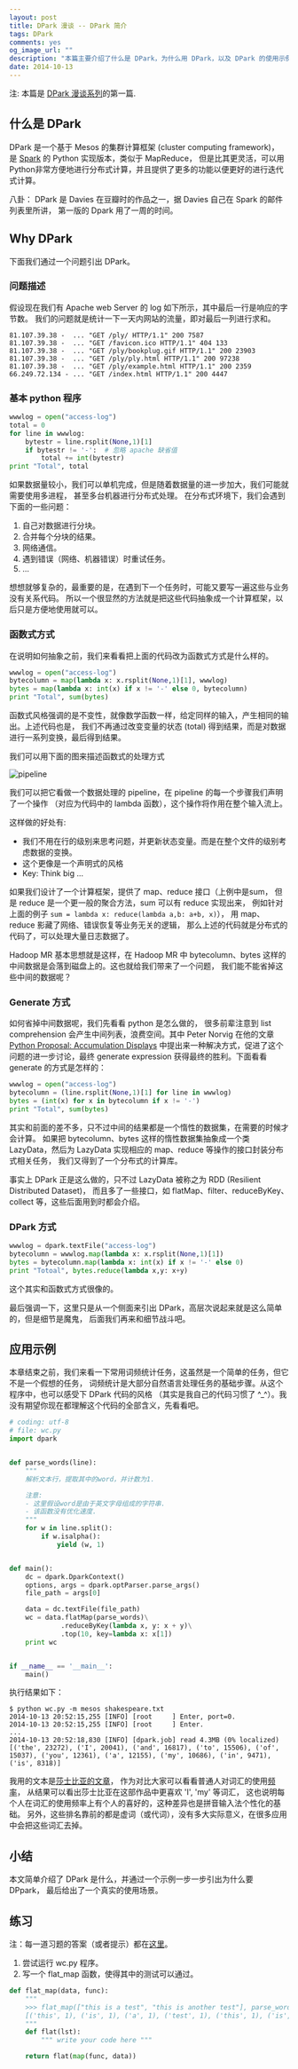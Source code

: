 ```yaml
---
layout: post
title: DPark 漫谈 -- DPark 简介
tags: DPark
comments: yes
og_image_url: ""
description: "本篇主要介绍了什么是 DPark，为什么用 DPark，以及 DPark 的使用示例"
date: 2014-10-13
---
```


注: 本篇是 [DPark 漫谈系列](/2014/08/05/dpark.html)的第一篇.

## 什么是 DPark

DPark 是一个基于 Mesos 的集群计算框架 (cluster computing framework)，
是 [Spark](http://spark.apache.org/) 的 Python 实现版本，类似于 MapReduce，
但是比其更灵活，可以用Python非常方便地进行分布式计算，并且提供了更多的功能以便更好的进行迭代式计算。

八卦： DPark 是 Davies 在豆瓣时的作品之一，据 Davies 自己在 Spark 的邮件列表里所讲，
第一版的 Dpark 用了一周的时间。

## Why DPark

下面我们通过一个问题引出 DPark。

### 问题描述

假设现在我们有 Apache web Server 的 log 如下所示，其中最后一行是响应的字节数。
我们的问题就是统计一下一天内网站的流量，即对最后一列进行求和。

```
81.107.39.38 -  ... "GET /ply/ HTTP/1.1" 200 7587
81.107.39.38 -  ... "GET /favicon.ico HTTP/1.1" 404 133
81.107.39.38 -  ... "GET /ply/bookplug.gif HTTP/1.1" 200 23903
81.107.39.38 -  ... "GET /ply/ply.html HTTP/1.1" 200 97238
81.107.39.38 -  ... "GET /ply/example.html HTTP/1.1" 200 2359
66.249.72.134 - ... "GET /index.html HTTP/1.1" 200 4447
```

### 基本 python 程序

``` python
wwwlog = open("access-log")
total = 0
for line in wwwlog:
    bytestr = line.rsplit(None,1)[1]
    if bytestr != '-':  # 忽略 apache 缺省值
        total += int(bytestr)
print "Total", total
```

如果数据量较小，我们可以单机完成，但是随着数据量的进一步加大，我们可能就需要使用多进程，
甚至多台机器进行分布式处理。 在分布式环境下，我们会遇到下面的一些问题：

1. 自己对数据进行分块。
2. 合并每个分块的结果。
3. 网络通信。
4. 遇到错误（网络、机器错误）时重试任务。
5. ...

想想就够复杂的，最重要的是，在遇到下一个任务时，可能又要写一遍这些与业务没有关系代码。
所以一个很显然的方法就是把这些代码抽象成一个计算框架，以后只是方便地使用就可以。

### 函数式方式

在说明如何抽象之前，我们来看看把上面的代码改为函数式方式是什么样的。

``` python
wwwlog = open("access-log")
bytecolumn = map(lambda x: x.rsplit(None,1)[1], wwwlog)
bytes = map(lambda x: int(x) if x != '-' else 0, bytecolumn)
print "Total", sum(bytes)
```

函数式风格强调的是不变性，就像数学函数一样，给定同样的输入，产生相同的输出。上述代码也是，
我们不再通过改变变量的状态 (total) 得到结果，而是对数据进行一系列变换，最后得到结果。

我们可以用下面的图来描述函数式的处理方式

![pipeline](/img/dpark/pipeline.png)

我们可以把它看做一个数据处理的 pipeline，在 pipeline 的每一个步骤我们声明了一个操作
（对应为代码中的 lambda 函数），这个操作将作用在整个输入流上。

这样做的好处有:

  - 我们不用在行的级别来思考问题，并更新状态变量。而是在整个文件的级别考虑数据的变换。
  - 这个更像是一个声明式的风格
  - Key: Think big ...

如果我们设计了一个计算框架，提供了 map、reduce 接口（上例中是sum，
但是 reduce 是一个更一般的聚合方法，sum 可以有 reduce 实现出来，
例如针对上面的例子 `sum = lambda x: reduce(lambda a,b: a+b, x)`），
用 map、reduce 影藏了网络、错误恢复等业务无关的逻辑，
那么上述的代码就是分布式的代码了，可以处理大量日志数据了。

Hadoop MR 基本思想就是这样，在 Hadoop MR 中 bytecolumn、bytes
这样的中间数据是会落到磁盘上的。这也就给我们带来了一个问题，
我们能不能省掉这些中间的数据呢？

### Generate 方式

如何省掉中间数据呢，我们先看看 python 是怎么做的，
很多前辈注意到 list comprehension 会产生中间列表，浪费空间。其中
Peter Norvig 在他的文章 [Python Proposal: Accumulation Displays](http://norvig.com/pyacc.html)
中提出来一种解决方式，促进了这个问题的进一步讨论，最终 generate expression
获得最终的胜利。下面看看 generate 的方式是怎样的：

``` python
wwwlog = open("access-log")
bytecolumn = (line.rsplit(None,1)[1] for line in wwwlog)
bytes = (int(x) for x in bytecolumn if x != '-')
print "Total", sum(bytes)
```

其实和前面的差不多，只不过中间的结果都是一个惰性的数据集，在需要的时候才会计算。
如果把 bytecolumn、bytes 这样的惰性数据集抽象成一个类 LazyData，然后为
LazyData 实现相应的 map、reduce 等操作的接口封装分布式相关任务，
我们又得到了一个分布式的计算库。

事实上 DPark 正是这么做的，只不过 LazyData 被称之为 RDD (Resilient Distributed Dataset)，
而且多了一些接口，如 flatMap、filter、reduceByKey、collect 等，这些后面用到时都会介绍。

### DPark 方式

``` python
wwwlog = dpark.textFile("access-log")
bytecolumn = wwwlog.map(lambda x: x.rsplit(None,1)[1])
bytes = bytecolumn.map(lambda x: int(x) if x != '-' else 0)
print "Totoal", bytes.reduce(lambda x,y: x+y)
```

这个其实和函数式方式很像的。

最后强调一下，这里只是从一个侧面来引出 DPark，高层次说起来就是这么简单的，但是细节是魔鬼，
后面我们再来和细节战斗吧。

## 应用示例

本章结束之前，我们来看一下常用词频统计任务，这虽然是一个简单的任务，但它不是一个假想的任务，
词频统计是大部分自然语言处理任务的基础步骤。从这个程序中，也可以感受下 DPark 代码的风格
（其实是我自己的代码习惯了 ^_^）。我没有期望你现在都理解这个代码的全部含义，先看看吧。

``` python
# coding: utf-8
# file: wc.py
import dpark


def parse_words(line):
    """
    解析文本行，提取其中的word，并计数为1.

    注意:
    - 这里假设word是由于英文字母组成的字符串.
    - 该函数没有优化速度.
    """
    for w in line.split():
        if w.isalpha():
            yield (w, 1)


def main():
    dc = dpark.DparkContext()
    options, args = dpark.optParser.parse_args()
    file_path = args[0]

    data = dc.textFile(file_path)
    wc = data.flatMap(parse_words)\
             .reduceByKey(lambda x, y: x + y)\
             .top(10, key=lambda x: x[1])
    print wc


if __name__ == '__main__':
    main()
```

执行结果如下：

```
$ python wc.py -m mesos shakespeare.txt
2014-10-13 20:52:15,255 [INFO] [root     ] Enter, port=0.
2014-10-13 20:52:15,255 [INFO] [root     ] Enter.
...
2014-10-13 20:52:18,830 [INFO] [dpark.job] read 4.3MB (0% localized)
[('the', 23272), ('I', 20041), ('and', 16817), ('to', 15506), ('of', 15037), ('you', 12361), ('a', 12155), ('my', 10686), ('in', 9471), ('is', 8318)]
```

我用的文本是[莎士比亚的文章](http://norvig.com/ngrams/shakespeare.txt)，
作为对比大家可以看看普通人对词汇的使用[频率](http://norvig.com/mayzner.html)，
从结果可以看出莎士比亚在这部作品中更喜欢 'I', 'my' 等词汇，
这也说明每个人在词汇的使用频率上有个人的喜好的，这种差异也是拼音输入法个性化的基础。
另外，这些排名靠前的都是虚词（或代词），没有多大实际意义，在很多应用中会把这些词汇去掉。

## 小结

本文简单介绍了 DPark 是什么，并通过一个示例一步一步引出为什么要 DPpark，
最后给出了一个真实的使用场景。

## 练习

注：每一道习题的答案（或者提示）都在[这里](https://github.com/zzl0/DparkIntro/tree/master/solutions)。

1. 尝试运行 wc.py 程序。
2. 写一个 flat_map 函数，使得其中的测试可以通过。

``` python
def flat_map(data, func):
    """
    >>> flat_map(["this is a test", "this is another test"], parse_words)
    [('this', 1), ('is', 1), ('a', 1), ('test', 1), ('this', 1), ('is', 1), ('another', 1), ('test', 1)]
    """
    def flat(lst):
        """ write your code here """

    return flat(map(func, data))
```
